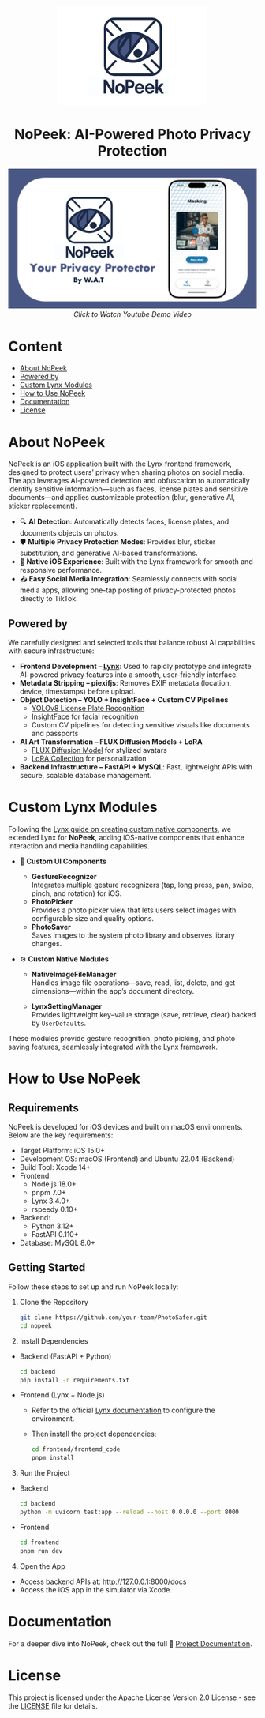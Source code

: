 
<p align="center">
    <img src="./documents/img/logo.jpg" alt="应用演示" width="300" height="200">
</p>

<h1 align="center">NoPeek: AI-Powered Photo Privacy Protection</h1>

<p align="center">
  <a href="https://youtu.be/meq0yFQ_fOY">
    <img src="./documents/img/entry.jpg" alt="NoPeek youtube video" width="600">
  </a>
  <br>
  <em>Click to Watch Youtube Demo Video</em>
</p>

# Content

- [About NoPeek](#about-nopeek)
- [Powered by](#powered-by)
- [Custom Lynx Modules](#custom-lynx-modules)
- [How to Use NoPeek](#how-to-use-nopeek)
- [Documentation](#documentation)
- [License](#license)

# About NoPeek

NoPeek is an iOS application built with the Lynx frontend framework, designed to protect users’ privacy when sharing photos on social media.  
The app leverages AI-powered detection and obfuscation to automatically identify sensitive information—such as faces, license plates and sensitive documents—and applies customizable protection (blur, generative AI, sticker replacement).

- 🔍 **AI Detection**: Automatically detects faces, license plates, and documents objects on photos.
- 🛡 **Multiple Privacy Protection Modes**: Provides blur, sticker substitution, and generative AI-based transformations.
- 📱 **Native iOS Experience**: Built with the Lynx framework for smooth and responsive performance.
- 📤 **Easy Social Media Integration**: Seamlessly connects with social media apps, allowing one-tap posting of privacy-protected photos directly to TikTok.


## Powered by

We carefully designed and selected tools that balance robust AI capabilities with secure infrastructure:

- **Frontend Development – [Lynx](https://lynxjs.org/)**: Used to rapidly prototype and integrate AI-powered privacy features into a smooth, user-friendly interface.
- **Metadata Stripping – piexifjs**: Removes EXIF metadata (location, device, timestamps) before upload.
- **Object Detection – YOLO + InsightFace + Custom CV Pipelines**
  - [YOLOv8 License Plate Recognition](https://github.com/Muhammad-Zeerak-Khan/Automatic-License-Plate-Recognition-using-YOLOv8)
  - [InsightFace](https://github.com/deepinsight/insightface) for facial recognition
  - Custom CV pipelines for detecting sensitive visuals like documents and passports
- **AI Art Transformation – FLUX Diffusion Models + LoRA**
  - [FLUX Diffusion Model](https://huggingface.co/black-forest-labs/FLUX.1-Depth-dev) for stylized avatars
  - [LoRA Collection](https://huggingface.co/XLabs-AI/flux-lora-collection?utm_source=chatgpt.com) for personalization
- **Backend Infrastructure – FastAPI + MySQL**: Fast, lightweight APIs with secure, scalable database management.

# Custom Lynx Modules
Following the [Lynx guide on creating custom native components](https://lynxjs.org/zh/guide/custom-native-component.html#处理前端更新的样式和属性,platform=ios),  we extended Lynx for **NoPeek**, adding iOS-native components that enhance interaction and media handling capabilities.  

- 📱 **Custom UI Components**

    -  **GestureRecognizer**  
  Integrates multiple gesture recognizers (tap, long press, pan, swipe, pinch, and rotation) for iOS.
    - **PhotoPicker**  
  Provides a photo picker view that lets users select images with configurable size and quality options.
    - **PhotoSaver**  
  Saves images to the system photo library and observes library changes.

- ⚙️ **Custom Native Modules**

    - **NativeImageFileManager**  
  Handles image file operations—save, read, list, delete, and get dimensions—within the app’s document directory.  
 
    - **LynxSettingManager**  
  Provides lightweight key–value storage (save, retrieve, clear) backed by `UserDefaults`.  

These modules provide gesture recognition, photo picking, and photo saving features, seamlessly integrated with the Lynx framework.

# How to Use NoPeek

## Requirements

NoPeek is developed for iOS devices and built on macOS environments. Below are the key requirements:

- Target Platform: iOS 15.0+
- Development OS: macOS (Frontend) and Ubuntu 22.04 (Backend)
- Build Tool: Xcode 14+
- Frontend: 
    - Node.js 18.0+
    - pnpm 7.0+
    - Lynx 3.4.0+
    - rspeedy 0.10+
- Backend: 
    - Python 3.12+
    - FastAPI 0.110+
- Database: MySQL 8.0+

## Getting Started

Follow these steps to set up and run NoPeek locally:

1. Clone the Repository

    ```bash
    git clone https://github.com/your-team/PhotoSafer.git
    cd nopeek
    ```

2. Install Dependencies

- Backend (FastAPI + Python)

    ```bash
    cd backend
    pip install -r requirements.txt
    ```

- Frontend (Lynx + Node.js)

    - Refer to the official [Lynx documentation](https://lynxjs.org/guide/start/quick-start.html#ios-simulator-platform=macos-arm64,explorer-platform=ios-simulator) to configure the environment.

    - Then install the project dependencies:

        ```bash
        cd frontend/frontemd_code
        pnpm install
        ```

3. Run the Project

- Backend

    ```bash
    cd backend
    python -m uvicorn test:app --reload --host 0.0.0.0 --port 8000
    ```

- Frontend

    ```bash
    cd frontend
    pnpm run dev
    ```

4. Open the App
- Access backend APIs at: http://127.0.0.1:8000/docs
- Access the iOS app in the simulator via Xcode.

# Documentation

For a deeper dive into NoPeek, check out the full 📄 [Project Documentation](./documents/Documentation.pdf).

# License

This project is licensed under the Apache License Version 2.0 License - see the [LICENSE](LICENSE) file for details.